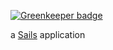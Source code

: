 
[![Greenkeeper badge](https://badges.greenkeeper.io/lucasconstantino/test.svg)](https://greenkeeper.io/)

a [Sails](http://sailsjs.org) application
